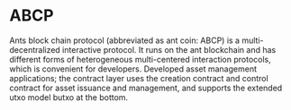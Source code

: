 # ABCP
Ants block chain protocol (abbreviated as ant coin: ABCP) is a multi-decentralized interactive protocol. It runs on the ant blockchain and has different forms of heterogeneous multi-centered interaction protocols, which is convenient for developers. Developed asset management applications; the contract layer uses the creation contract and control contract for asset issuance and management, and supports the extended utxo model butxo at the bottom.
